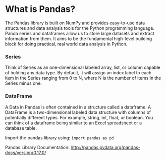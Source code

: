 # What is Pandas?

The Pandas library is built on NumPy and provides easy-to-use data structures and data analysis tools for the Python programming language. Panda series and dataframes allow us to store large datasets and extract information from them. It aims to be the fundamental high-level building block for doing practical, real world data analysis in Python.

### Series
Think of Series as an one-dimensional labeled array, list, or column capable of holding any data type. By default, it will assign an index label to each item in the Series ranging from 0 to N, where N is the number of items in the Series minus one.

### DataFrame
A Data in Pandas is often contained in a structure called a dataframe. A DataFrame is a two-dimensional labeled data structure with columns of potentially different types. For example, string, int, float, or boolean. You can think of a dataframe being similar to an Excel spreadsheet or a database table. 

 Import the pandas library using: 
 ```import pandas as pd```

Pandas Library Documentation: http://pandas.pydata.org/pandas-docs/version/0.17.0/
